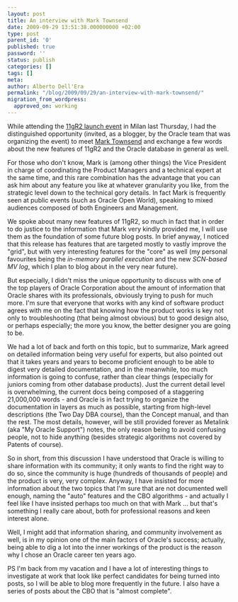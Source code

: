```yaml
---
layout: post
title: An interview with Mark Townsend
date: 2009-09-29 13:51:38.000000000 +02:00
type: post
parent_id: '0'
published: true
password: ''
status: publish
categories: []
tags: []
meta:
author: Alberto Dell'Era
permalink: "/blog/2009/09/29/an-interview-with-mark-townsend/"
migration_from_wordpress:
  approved_on: working
---
```

While attending the [11gR2 launch event](http://www.oracle.com/webapps/events/EventsDetail.jsp?p_eventId=94800&src=6805597&src=6805597&Act=37 ) in Milan last Thursday, I had the distinguished opportunity (invited, as a blogger, by the Oracle team that was organizing the event) to meet [Mark Townsend](http://www.oracle.com/us/corporate/press/Spokespeople/016367) and exchange a few words about the new features of 11gR2 and the Oracle database in general as well.

For those who don't know, Mark is (among other things) the Vice President in charge of coordinating the Product Managers and a technical expert at the same time, and this rare combination has the advantage that you can ask him about any feature you like at whatever granularity you like, from the strategic level down to the technical gory details. In fact Mark is frequently seen at public events (such as Oracle Open World), speaking to mixed audiences composed of both Engineers and Management.

We spoke about many new features of 11gR2, so much in fact that in order to do justice to the information that Mark very kindly provided me, I will use them as the foundation of some future blog posts. In brief anyway, I noticed that this release has features that are targeted mostly to vastly improve the "grid", but with very interesting features for the "core" as well (my personal favourites being the *in-memory parallel execution* and the new *SCN-based MV log*, which I plan to blog about in the very near future).

But especially, I didn't miss the unique opportunity to discuss with one of the top players of Oracle Corporation about the amount of information that Oracle shares with its professionals, obviously trying to push for much more. I'm sure that everyone that works with any kind of software product agrees with me on the fact that knowing how the product works is key not only to troubleshooting (that being almost obvious) but to good design also, or perhaps especially; the more you know, the better designer you are going to be.

We had a lot of back and forth on this topic, but to summarize, Mark agreed on detailed information being very useful for experts, but also pointed out that it takes years and years to become proficient enough to be able to digest very detailed documentation, and in the meanwhile, too much information is going to confuse, rather than clear things (especially for juniors coming from other database products). Just the current detail level is overwhelming, the current docs being composed of a staggering 21,000,000 words - and Oracle is in fact trying to organize the documentation in layers as much as possible, starting from high-level descriptions (the Two Day DBA course), than the Concept manual, and than the rest. The most details, however, will be still provided forever as Metalink (aka "My Oracle Support") notes, the only reason being to avoid confusing people, not to hide anything (besides strategic algorithms not covered by Patents of course).

So in short, from this discussion I have understood that Oracle is willing to share information with its community; it only wants to find the right way to do so, since the community is huge (hundreds of thousands of people) and the product is very, very complex. Anyway, I have insisted for more information about the two topics that I'm sure that are not documented well enough, naming the "auto" features and the CBO algorithms - and actually I feel like I have insisted perhaps too much on that with Mark ... but that's something I really care about, both for professional reasons and keen interest alone.

Well, I might add that information sharing, and community involvement as well, is in my opinion one of the main factors of Oracle's success; actually, being able to dig a lot into the inner workings of the product is the reason why I chose an Oracle career ten years ago.

PS I'm back from my vacation and I have a lot of interesting things to investigate at work that look like perfect candidates for being turned into posts, so I will be able to blog more frequently in the future. I also have a series of posts about the CBO that is "almost complete".
